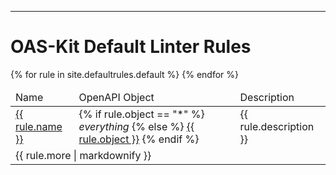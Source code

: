 ---

# OAS-Kit Default Linter Rules

<table class="table table-striped table-inverted">
  <thead>
    <tr>
      <td>Name</td>
      <td>OpenAPI Object</td>
      <td>Description</td>
    </tr>
  </thead>
  {% for rule in site.defaultrules.default %}
  <tr>
    <td id="{{ rule.name }}">
      <a href="#{{ rule.name }}">{{ rule.name }}</a>
    </td>
    <td>
        {% if rule.object == "*" %}
        <em>everything</em>
        {% else %}
        <a href="https://spec.openapis.org/oas/v3.0.2.html#{{ rule.object }}-object">{{ rule.object }}</a>
        {% endif %}
    </td>
    <td>{{ rule.description }}</td>
  </tr>
  <tr>
    <td colspan=3>{{ rule.more | markdownify }}</td>
  </tr>
  {% endfor %}
</table>

